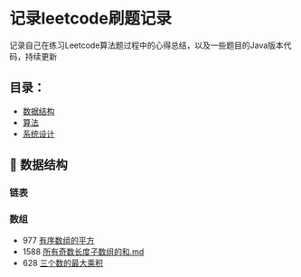 # 记录leetcode刷题记录
记录自己在练习Leetcode算法题过程中的心得总结，以及一些题目的Java版本代码，持续更新

## 目录：
* [数据结构](#数据结构)
* [算法](#算法)
* [系统设计](#系统设计)

## :memo: <span id="数据结构">数据结构</span>
### 链表

### 数组
* 977 [有序数组的平方](https://github.com/chenfachen/leetcode/blob/main/%E6%95%B0%E7%BB%84/977.%20%E6%9C%89%E5%BA%8F%E6%95%B0%E7%BB%84%E7%9A%84%E5%B9%B3%E6%96%B9.md)
* 1588 [所有奇数长度子数组的和.md](https://github.com/chenfachen/leetcode/blob/main/%E6%95%B0%E7%BB%84/1588.%E6%89%80%E6%9C%89%E5%A5%87%E6%95%B0%E9%95%BF%E5%BA%A6%E5%AD%90%E6%95%B0%E7%BB%84%E7%9A%84%E5%92%8C.md)
* 628 [三个数的最大乘积](https://github.com/chenfachen/leetcode/blob/main/%E6%95%B0%E7%BB%84/628.%E4%B8%89%E4%B8%AA%E6%95%B0%E7%9A%84%E6%9C%80%E5%A4%A7%E4%B9%98%E7%A7%AF.md)

